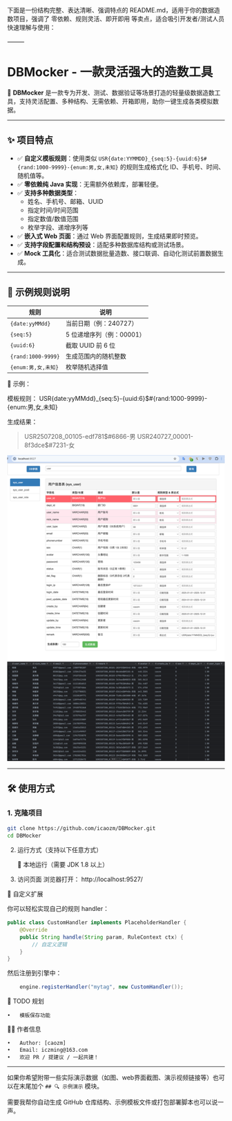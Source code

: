下面是一份结构完整、表达清晰、强调特点的 README.md，适用于你的数据造数项目，强调了 零依赖、规则灵活、即开即用 等卖点，适合吸引开发者/测试人员快速理解与使用：

⸻
# DBMocker - 一款灵活强大的造数工具

🚀 **DBMocker** 是一款专为开发、测试、数据验证等场景打造的轻量级数据造数工具，支持灵活配置、多种结构、无需依赖、开箱即用，助你一键生成各类模拟数据。

---

## ✨ 项目特点

- ✅ **自定义模板规则**：使用类似 `USR{date:YYMMDD}_{seq:5}-{uuid:6}$#{rand:1000-9999}-{enum:男,女,未知}` 的规则生成格式化 ID、手机号、时间、随机值等。
- ✅ **零依赖纯 Java 实现**：无需额外依赖库，部署轻便。
- ✅ **支持多种数据类型**：
    - 姓名、手机号、邮箱、UUID
    - 指定时间/时间范围
    - 指定数值/数值范围
    - 枚举字段、递增序列等
- ✅ **嵌入式 Web 页面**：通过 Web 界面配置规则，生成结果即时预览。
- ✅ **支持字段配置和结构预设**：适配多种数据库结构或测试场景。
- ✅ **Mock 工具化**：适合测试数据批量造数、接口联调、自动化测试前置数据生成。

---

## 🧱 示例规则说明

| 规则                 | 说明 |
|--------------------|------|
| `{date:yyMMdd}`    | 当前日期（例：240727） |
| `{seq:5}`          | 5 位递增序列（例：00001） |
| `{uuid:6}`         | 截取 UUID 前 6 位 |
| `{rand:1000-9999}` | 生成范围内的随机整数 |
| `{enum:男,女,未知}`    | 枚举随机选择值 |

📌 示例：

模板规则：
USR{date:yyMMdd}_{seq:5}-{uuid:6}$#{rand:1000-9999}-{enum:男,女,未知}

生成结果：
> USR2507208_00105-edf781$#6866-男
> USR240727_00001-8f3dce$#7231-女


![img_2.png](img_2.png)
![img_1.png](img_1.png)

---

## 🛠 使用方式

### 1. 克隆项目

```bash
git clone https://github.com/icaozm/DBMocker.git
cd DBMocker
```

2. 运行方式（支持以下任意方式）


    🔹  本地运行（需要 JDK 1.8 以上）


3. 访问页面
浏览器打开：
http://localhost:9527/


🧩 自定义扩展

你可以轻松实现自己的规则 handler：
``` java
public class CustomHandler implements PlaceholderHandler {
    @Override
    public String handle(String param, RuleContext ctx) {
        // 自定义逻辑
    }
}
```
然后注册到引擎中：
``` java
    engine.registerHandler("mytag", new CustomHandler());
```



🧳 TODO 规划

	•	模板保存功能

🙋‍♂️ 作者信息

	•	Author: [caozm]
	•	Email: iczming@163.com
	•	欢迎 PR / 提建议 / 一起共建！

---

如果你希望附带一些实际演示数据（如图、web界面截图、演示视频链接等）也可以在末尾加个 `## 🔍 示例演示` 模块。

需要我帮你自动生成 GitHub 仓库结构、示例模板文件或打包部署脚本也可以说一声。